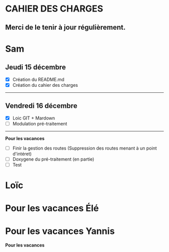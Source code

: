 CAHIER DES CHARGES
==
Merci de le tenir à jour régulièrement.
--



Sam
==


Jeudi 15 décembre
--

- [X] Création du README.md
- [X] Création du cahier des charges

***

Vendredi 16 décembre
--

- [X] Loic GIT + Mardown
- [ ] Modulation pré-traitement

***

**Pour les vacances**
- [ ] Finir la gestion des routes (Suppression des routes menant à un point d'intéret)
- [ ] Doxygene du pré-traitement (en partie)
- [ ] Test

Loïc
==
**Pour les vacances**
Élé
==
**Pour les vacances**
Yannis
==
**Pour les vacances**
